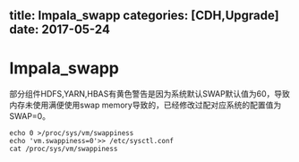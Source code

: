 title: Impala_swapp
categories: [CDH,Upgrade]
date: 2017-05-24
---
# Impala_swapp 
部分组件HDFS,YARN,HBAS有黄色警告是因为系统默认SWAP默认值为60，导致内存未使用满便使用swap memory导致的，已经修改过配对应系统的配置值为SWAP=0。
```
echo 0 >/proc/sys/vm/swappiness
echo 'vm.swappiness=0'>> /etc/sysctl.conf
cat /proc/sys/vm/swappiness
```